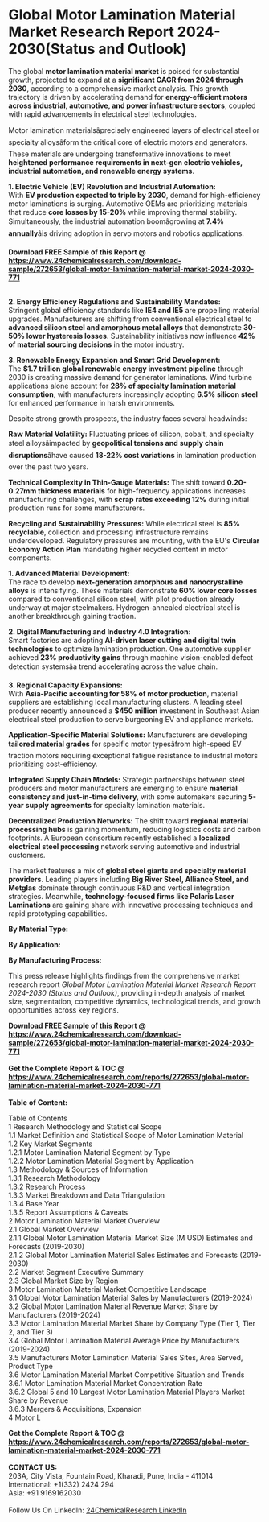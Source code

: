 <h1>Global Motor Lamination Material Market Research Report 2024-2030(Status and Outlook)</h1><p>The global <strong>motor lamination material market</strong> is poised for substantial growth, projected to expand at a <strong>significant CAGR from 2024 through 2030</strong>, according to a comprehensive market analysis. This growth trajectory is driven by accelerating demand for <strong>energy-efficient motors across industrial, automotive, and power infrastructure sectors</strong>, coupled with rapid advancements in electrical steel technologies.</p><p>Motor lamination materialsâprecisely engineered layers of electrical steel or specialty alloysâform the critical core of electric motors and generators. These materials are undergoing transformative innovations to meet <strong>heightened performance requirements in next-gen electric vehicles, industrial automation, and renewable energy systems</strong>.</p><p><strong>1. Electric Vehicle (EV) Revolution and Industrial Automation:</strong><br>
With <strong>EV production expected to triple by 2030</strong>, demand for high-efficiency motor laminations is surging. Automotive OEMs are prioritizing materials that reduce <strong>core losses by 15-20%</strong> while improving thermal stability. Simultaneously, the industrial automation boomâgrowing at <strong>7.4% annually</strong>âis driving adoption in servo motors and robotics applications.</p><div><b>Download FREE Sample of this Report @ 
            <a href="https://www.24chemicalresearch.com/download-sample/272653/global-motor-lamination-material-market-2024-2030-771">
            https://www.24chemicalresearch.com/download-sample/272653/global-motor-lamination-material-market-2024-2030-771</a></b></div><br><p><strong>2. Energy Efficiency Regulations and Sustainability Mandates:</strong><br>
Stringent global efficiency standards like <strong>IE4 and IE5</strong> are propelling material upgrades. Manufacturers are shifting from conventional electrical steel to <strong>advanced silicon steel and amorphous metal alloys</strong> that demonstrate <strong>30-50% lower hysteresis losses</strong>. Sustainability initiatives now influence <strong>42% of material sourcing decisions</strong> in the motor industry.</p><p><strong>3. Renewable Energy Expansion and Smart Grid Development:</strong><br>
The <strong>$1.7 trillion global renewable energy investment pipeline</strong> through 2030 is creating massive demand for generator laminations. Wind turbine applications alone account for <strong>28% of specialty lamination material consumption</strong>, with manufacturers increasingly adopting <strong>6.5% silicon steel</strong> for enhanced performance in harsh environments.</p><p>Despite strong growth prospects, the industry faces several headwinds:</p><p><strong>Raw Material Volatility:</strong> Fluctuating prices of silicon, cobalt, and specialty steel alloysâimpacted by <strong>geopolitical tensions and supply chain disruptions</strong>âhave caused <strong>18-22% cost variations</strong> in lamination production over the past two years.</p><p><strong>Technical Complexity in Thin-Gauge Materials:</strong> The shift toward <strong>0.20-0.27mm thickness materials</strong> for high-frequency applications increases manufacturing challenges, with <strong>scrap rates exceeding 12%</strong> during initial production runs for some manufacturers.</p><p><strong>Recycling and Sustainability Pressures:</strong> While electrical steel is <strong>85% recyclable</strong>, collection and processing infrastructure remains underdeveloped. Regulatory pressures are mounting, with the EU's <strong>Circular Economy Action Plan</strong> mandating higher recycled content in motor components.</p><p><strong>1. Advanced Material Development:</strong><br>
The race to develop <strong>next-generation amorphous and nanocrystalline alloys</strong> is intensifying. These materials demonstrate <strong>60% lower core losses</strong> compared to conventional silicon steel, with pilot production already underway at major steelmakers. Hydrogen-annealed electrical steel is another breakthrough gaining traction.</p><p><strong>2. Digital Manufacturing and Industry 4.0 Integration:</strong><br>
Smart factories are adopting <strong>AI-driven laser cutting and digital twin technologies</strong> to optimize lamination production. One automotive supplier achieved <strong>23% productivity gains</strong> through machine vision-enabled defect detection systemsâa trend accelerating across the value chain.</p><p><strong>3. Regional Capacity Expansions:</strong><br>
With <strong>Asia-Pacific accounting for 58% of motor production</strong>, material suppliers are establishing local manufacturing clusters. A leading steel producer recently announced a <strong>$450 million</strong> investment in Southeast Asian electrical steel production to serve burgeoning EV and appliance markets.</p><p><strong>Application-Specific Material Solutions:</strong> Manufacturers are developing <strong>tailored material grades</strong> for specific motor typesâfrom high-speed EV traction motors requiring exceptional fatigue resistance to industrial motors prioritizing cost-efficiency.</p><p><strong>Integrated Supply Chain Models:</strong> Strategic partnerships between steel producers and motor manufacturers are emerging to ensure <strong>material consistency and just-in-time delivery</strong>, with some automakers securing <strong>5-year supply agreements</strong> for specialty lamination materials.</p><p><strong>Decentralized Production Networks:</strong> The shift toward <strong>regional material processing hubs</strong> is gaining momentum, reducing logistics costs and carbon footprints. A European consortium recently established a <strong>localized electrical steel processing</strong> network serving automotive and industrial customers.</p><p>The market features a mix of <strong>global steel giants and specialty material providers</strong>. Leading players including <strong>Big River Steel, Alliance Steel, and Metglas</strong> dominate through continuous R&amp;D and vertical integration strategies. Meanwhile, <strong>technology-focused firms like Polaris Laser Laminations</strong> are gaining share with innovative processing techniques and rapid prototyping capabilities.</p><p><strong>By Material Type:</strong></p><p><strong>By Application:</strong></p><p><strong>By Manufacturing Process:</strong></p><p>This press release highlights findings from the comprehensive market research report <em>Global Motor Lamination Material Market Research Report 2024-2030 (Status and Outlook)</em>, providing in-depth analysis of market size, segmentation, competitive dynamics, technological trends, and growth opportunities across key regions.</p><div><b>Download FREE Sample of this Report @ 
            <a href="https://www.24chemicalresearch.com/download-sample/272653/global-motor-lamination-material-market-2024-2030-771">
            https://www.24chemicalresearch.com/download-sample/272653/global-motor-lamination-material-market-2024-2030-771</a></b></div><br><div><b>Get the Complete Report & TOC @ 
            <a href="https://www.24chemicalresearch.com/reports/272653/global-motor-lamination-material-market-2024-2030-771">
            https://www.24chemicalresearch.com/reports/272653/global-motor-lamination-material-market-2024-2030-771</a></b></div><br>
            <b>Table of Content:</b><p>Table of Contents<br />
1 Research Methodology and Statistical Scope<br />
1.1 Market Definition and Statistical Scope of Motor Lamination Material<br />
1.2 Key Market Segments<br />
1.2.1 Motor Lamination Material Segment by Type<br />
1.2.2 Motor Lamination Material Segment by Application<br />
1.3 Methodology & Sources of Information<br />
1.3.1 Research Methodology<br />
1.3.2 Research Process<br />
1.3.3 Market Breakdown and Data Triangulation<br />
1.3.4 Base Year<br />
1.3.5 Report Assumptions & Caveats<br />
2 Motor Lamination Material Market Overview<br />
2.1 Global Market Overview<br />
2.1.1 Global Motor Lamination Material Market Size (M USD) Estimates and Forecasts (2019-2030)<br />
2.1.2 Global Motor Lamination Material Sales Estimates and Forecasts (2019-2030)<br />
2.2 Market Segment Executive Summary<br />
2.3 Global Market Size by Region<br />
3 Motor Lamination Material Market Competitive Landscape<br />
3.1 Global Motor Lamination Material Sales by Manufacturers (2019-2024)<br />
3.2 Global Motor Lamination Material Revenue Market Share by Manufacturers (2019-2024)<br />
3.3 Motor Lamination Material Market Share by Company Type (Tier 1, Tier 2, and Tier 3)<br />
3.4 Global Motor Lamination Material Average Price by Manufacturers (2019-2024)<br />
3.5 Manufacturers Motor Lamination Material Sales Sites, Area Served, Product Type<br />
3.6 Motor Lamination Material Market Competitive Situation and Trends<br />
3.6.1 Motor Lamination Material Market Concentration Rate<br />
3.6.2 Global 5 and 10 Largest Motor Lamination Material Players Market Share by Revenue<br />
3.6.3 Mergers & Acquisitions, Expansion<br />
4 Motor L</p><div><b>Get the Complete Report & TOC @ 
            <a href="https://www.24chemicalresearch.com/reports/272653/global-motor-lamination-material-market-2024-2030-771">
            https://www.24chemicalresearch.com/reports/272653/global-motor-lamination-material-market-2024-2030-771</a></b></div><br><b>CONTACT US:</b><br>
            203A, City Vista, Fountain Road, Kharadi, Pune, India - 411014<br>
            International: +1(332) 2424 294<br>
            Asia: +91 9169162030 <br><br>
            Follow Us On LinkedIn: <a href="https://www.linkedin.com/company/24chemicalresearch/">24ChemicalResearch LinkedIn</a>